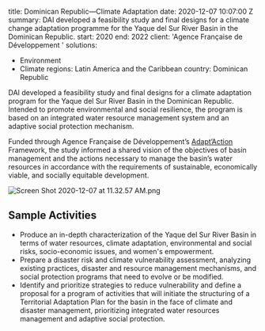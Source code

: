 
title: Dominican Republic—Climate Adaptation
date: 2020-12-07 10:07:00 Z
summary: DAI developed a feasibility study and final designs for a climate change
  adaptation programme for the Yaque del Sur River Basin in the Dominican Republic.
start: 2020
end: 2022
client: 'Agence Française de Développement '
solutions:
- Environment
- Climate
regions: Latin America and the Caribbean
country: Dominican Republic


DAI developed a feasibility study and final designs for a climate adaptation program for the Yaque del Sur River Basin in the Dominican Republic. Intended to promote environmental and social resilience, the program is based on an integrated water resource management system and an adaptive social protection mechanism.

Funded through Agence Française de Développement’s [Adapt’Action](https://www.afd.fr/en/adaptaction) Framework, the study informed a shared vision of the objectives of basin management and the actions necessary to manage the basin’s water resources in accordance with the requirements of sustainable, economically viable, and socially equitable development.

![Screen Shot 2020-12-07 at 11.32.57 AM.png](/uploads/Screen%20Shot%202020-12-07%20at%2011.32.57%20AM.png)

## Sample Activities

* Produce an in-depth characterization of the Yaque del Sur River Basin in terms of water resources, climate adaptation, environmental and social risks, socio-economic issues, and women's empowerment.
* Prepare a disaster risk and climate vulnerability assessment, analyzing existing practices, disaster and resource management mechanisms, and social protection programs that need to evolve or be modified.
* Identify and prioritize strategies to reduce vulnerability and define a proposal for a program of activities that will initiate the structuring of a Territorial Adaptation Plan for the basin in the face of climate and disaster management, prioritizing integrated water resources management and adaptive social protection.

